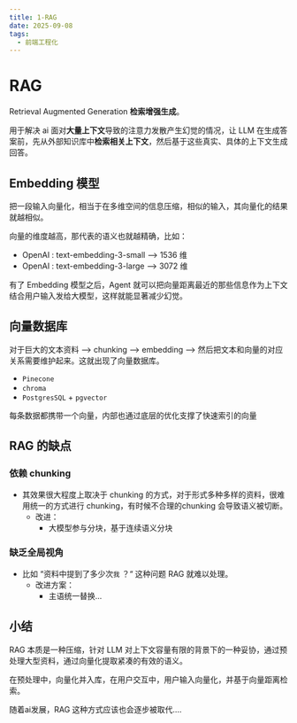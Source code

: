```yaml
---
title: 1-RAG
date: 2025-09-08
tags:
  - 前端工程化
---
```

# RAG

Retrieval Augmented Generation **检索增强生成**。

用于解决 ai 面对**大量上下文**导致的注意力发散产生幻觉的情况，让 LLM 在生成答案前，先从外部知识库中**检索相关上下文**，然后基于这些真实、具体的上下文生成回答。

## Embedding 模型

把一段输入向量化，相当于在多维空间的信息压缩，相似的输入，其向量化的结果就越相似。

向量的维度越高，那代表的语义也就越精确，比如：
- OpenAI : text-embedding-3-small --> 1536 维
- OpenAI : text-embedding-3-large --> 3072 维

有了 Embedding 模型之后，Agent 就可以把向量距离最近的那些信息作为上下文结合用户输入发给大模型，这样就能显著减少幻觉。

## 向量数据库

对于巨大的文本资料 --> chunking --> embedding --> 然后把文本和向量的对应关系需要维护起来。这就出现了向量数据库。 
- `Pinecone`
- `chroma`
- `PostgresSQL` + `pgvector`

每条数据都携带一个向量，内部也通过底层的优化支撑了快速索引的向量

## RAG 的缺点

### 依赖 chunking
- 其效果很大程度上取决于 chunking 的方式，对于形式多种多样的资料，很难用统一的方式进行 chunking，有时候不合理的chunking 会导致语义被切断。
	- 改进：
		- 大模型参与分块，基于连续语义分块
### 缺乏全局视角
- 比如 “资料中提到了多少次`我` ？“ 这种问题 RAG 就难以处理。
	- 改进方案：
		- 主语统一替换...

## 小结

RAG 本质是一种压缩，针对 LLM 对上下文容量有限的背景下的一种妥协，通过预处理大型资料，通过向量化提取紧凑的有效的语义。

在预处理中，向量化并入库，在用户交互中，用户输入向量化，并基于向量距离检索。


随着ai发展，RAG 这种方式应该也会逐步被取代....

